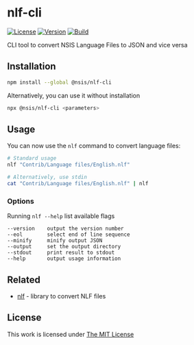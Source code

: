 # nlf-cli

[![License](https://img.shields.io/github/license/idleberg/node-nlf-cli?color=blue&style=for-the-badge)](https://github.com/idleberg/node-nlf-cli/blob/main/LICENSE)
[![Version](https://img.shields.io/npm/v/@nsis/nlf-cli?style=for-the-badge)](https://www.npmjs.org/package/@nsis/nlf-cli)
[![Build](https://img.shields.io/github/actions/workflow/status/idleberg/node-nlf-cli/default.yml?style=for-the-badge)](https://github.com/idleberg/node-nlf-cli/actions)

CLI tool to convert NSIS Language Files to JSON and vice versa

## Installation

```sh
npm install --global @nsis/nlf-cli
```

Alternatively, you can use it without installation

```sh
npx @nsis/nlf-cli <parameters>
```

## Usage

You can now use the `nlf` command to convert language files:

```sh
# Standard usage
nlf "Contrib/Language files/English.nlf"

# Alternatively, use stdin
cat "Contrib/Language files/English.nlf" | nlf
```

### Options

Running `nlf --help` list available flags

```
--version    output the version number
--eol        select end of line sequence
--minify     minify output JSON
--output     set the output directory
--stdout     print result to stdout
--help       output usage information
```

## Related

- [nlf](https://www.npmjs.org/package/@nsis/nlf) - library to convert NLF files

## License

This work is licensed under [The MIT License](https://opensource.org/licenses/MIT)
